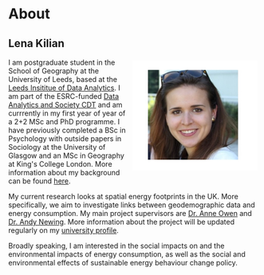# About

## Lena Kilian
<img style="padding: 5px;" src="Photo.png" align="right" width="250"/>

I am postgraduate student in the School of Geography at the University of Leeds, based at the [Leeds Insititue of Data Analytics](https://lida.leeds.ac.uk/). I am part of the ESRC-funded [Data Analytics and Society CDT](https://datacdt.org/) and am currrently in my first year of year of a 2+2 MSc and PhD programme. I have previously completed a BSc in Psychology with outside papers in Sociology at the University of Glasgow and an MSc in Geography at King's College London. More information about my background can be found [here](https://lena-kilian.github.io/cv/).

My current research looks at spatial energy footprints in the UK. More specifically, we aim to investigate links between geodemographic data and energy consumption. My main project supervisors are [Dr. Anne Owen](https://environment.leeds.ac.uk/see/staff/1462/dr-anne-owen) and [Dr. Andy Newing](https://environment.leeds.ac.uk/geography/staff/1081/dr-andy-newing). More information about the project will be updated regularly on my [university profile](https://environment.leeds.ac.uk/geography/pgr/2546/lena-kilian).

Broadly speaking, I am interested in the social impacts on and the environmental impacts of energy consumption, as well as the  social and environmental effects of sustainable energy behaviour change policy. 
<br/>
<br/>
